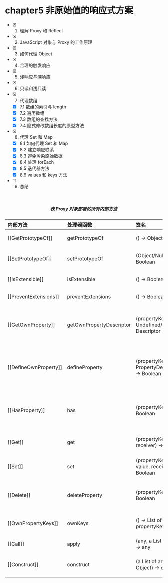 # chapter5 非原始值的响应式方案

- [x] 1. 理解 Proxy 和 Reflect
- [x] 2. JavaScript 对象与 Proxy 的工作原理
- [x] 3. 如何代理 Object
- [x] 4. 合理的触发响应
- [x] 5. 浅响应与深响应
- [x] 6. 只读和浅只读
- [x] 7. 代理数组
  - [x] 7.1 数组的索引与 length
  - [x] 7.2 遍历数组
  - [x] 7.3 数组的查找方法
  - [x] 7.4 隐式修改数组长度的原型方法
- [x] 8. 代理 Set 和 Map
  - [x] 8.1 如何代理 Set 和 Map
  - [x] 8.2 建立响应联系
  - [x] 8.3 避免污染原始数据
  - [x] 8.4 处理 forEach
  - [x] 8.5 迭代器方法
  - [x] 8.6 values 和 keys 方法
- [ ] 9. 总结

<br>

##### <center>表 Proxy 对象部署的所有内部方法</center>
| 内部方法                | 处理器函数                | 签名                                            | 描述                       |
|  :---                 | :---                     | :---                                           | :---                      |
| [[GetPrototypeOf]]    | getPrototypeOf           | () -> Object/Null                              | 查明为该对象提供继承属性的对象 |
| [[SetPrototypeOf]]    | setPrototypeOf           | (Object/Null) -> Boolean                       | 将该对象与提供继承属性的另一个对象相关联 |
| [[IsExtensible]]      | isExtensible             | () -> Boolean                                  | 查明是否允许向该对象添加其他属性 |
| [[PreventExtensions]] | preventExtensions        | () -> Boolean                                  | 控制能否向该对象添加新属性 |
| [[GetOwnProperty]]    | getOwnPropertyDescriptor | (propertyKey) -> Undefined/Property Descriptor | 返回该对象自身属性的描述符，其键为 propertyKey，如果不存在这样的属性，则返回 undefined |
| [[DefineOwnProperty]] | defineProperty           | (propertyKey, PropertyDescriptor) -> Boolean   | 创建或更改自己的属性，其键为 propertyKey，以其具有由 PropertyDescriptor 描述的状态 |
| [[HasProperty]]       | has                      | (propertyKey) -> Boolean                       | 返回一个布尔值，指示该对象是否已经拥有键为 propertyKey 的自己的或者继承的属性 |
| [[Get]]               | get                      | (propertyKey, receiver) -> any                 | 从该对象返回键为 propertyKey 的属性的值 |
| [[Set]]               | set                      | (propertyKey, value, receiver) -> Boolean      | 将键值为 propertyKey 的属性的值设置为 value |
| [[Delete]]            | deleteProperty           | (propertyKey) -> Boolean                       | 从该对象中删除属于自身的键为 propertyKey 的属性 |
| [[OwnPropertyKeys]]   | ownKeys                  | () -> List of propertyKey                      | 返回一个 List，其元素都是对象自身的属性键 |
| [[Call]]              | apply                    | (any, a List of any) -> any                    | 将允许的代码与 this 对象关联 |
| [[Construct]]         | construct                | (a List of any, Object) -> object              | 创建一个对象，通过 new 运算符或 super 调用触发 |